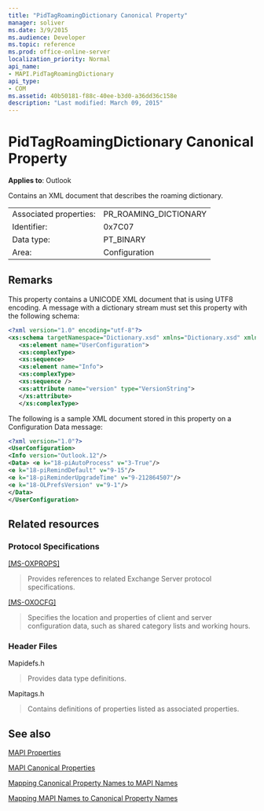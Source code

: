 ```yaml
---
title: "PidTagRoamingDictionary Canonical Property"
manager: soliver
ms.date: 3/9/2015
ms.audience: Developer
ms.topic: reference
ms.prod: office-online-server
localization_priority: Normal
api_name:
- MAPI.PidTagRoamingDictionary
api_type:
- COM
ms.assetid: 40b50181-f88c-40ee-b3d0-a36dd36c158e
description: "Last modified: March 09, 2015"
---
```


# PidTagRoamingDictionary Canonical Property

**Applies to**: Outlook 
  
Contains an XML document that describes the roaming dictionary.
  
|||
|:-----|:-----|
|Associated properties:  <br/> |PR_ROAMING_DICTIONARY  <br/> |
|Identifier:  <br/> |0x7C07  <br/> |
|Data type:  <br/> |PT_BINARY  <br/> |
|Area:  <br/> |Configuration  <br/> |
   
## Remarks

This property contains a UNICODE XML document that is using UTF8 encoding. A message with a dictionary stream must set this property with the following schema:
  
```xml
<?xml version="1.0" encoding="utf-8"?> 
<xs:schema targetNamespace="Dictionary.xsd" xmlns="Dictionary.xsd" xmlns:xs="http://www.w3.org/2001/XMLSchema"> 
   <xs:element name="UserConfiguration"> 
   <xs:complexType> 
   <xs:sequence> 
   <xs:element name="Info"> 
   <xs:complexType> 
   <xs:sequence /> 
   <xs:attribute name="version" type="VersionString"> 
   </xs:attribute> 
   </xs:complexType>
```

The following is a sample XML document stored in this property on a Configuration Data message: 
  
```xml
<?xml version="1.0"?> 
<UserConfiguration> 
<Info version="Outlook.12"/> 
<Data> <e k="18-piAutoProcess" v="3-True"/> 
<e k="18-piRemindDefault" v="9-15"/> 
<e k="18-piReminderUpgradeTime" v="9-212864507"/> 
<e k="18-OLPrefsVersion" v="9-1"/> 
</Data> 
</UserConfiguration>
```

## Related resources

### Protocol Specifications

[[MS-OXPROPS]](http://msdn.microsoft.com/library/f6ab1613-aefe-447d-a49c-18217230b148%28Office.15%29.aspx)
  
> Provides references to related Exchange Server protocol specifications.
    
[[MS-OXOCFG]](http://msdn.microsoft.com/library/7d466dd5-c156-4da9-9a01-75c78e7e1a67%28Office.15%29.aspx)
  
> Specifies the location and properties of client and server configuration data, such as shared category lists and working hours.
    
### Header Files

Mapidefs.h
  
> Provides data type definitions.
    
Mapitags.h
  
> Contains definitions of properties listed as associated properties.
    
## See also



[MAPI Properties](mapi-properties.md)
  
[MAPI Canonical Properties](mapi-canonical-properties.md)
  
[Mapping Canonical Property Names to MAPI Names](mapping-canonical-property-names-to-mapi-names.md)
  
[Mapping MAPI Names to Canonical Property Names](mapping-mapi-names-to-canonical-property-names.md)

